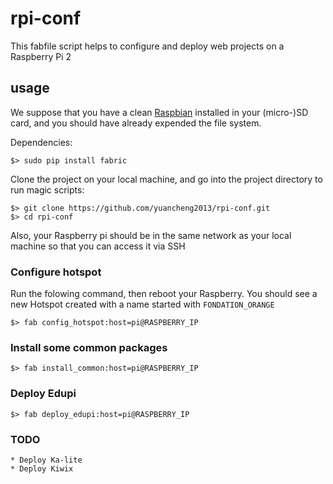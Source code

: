 # rpi-conf

This fabfile script helps to configure and deploy web projects on a Raspberry Pi 2

## usage

We suppose that you have a clean [Raspbian](https://www.raspberrypi.org/downloads/) installed in your (micro-)SD card,
and you should have already expended the file system.

Dependencies:


    $> sudo pip install fabric

Clone the project on your local machine, and go into the project directory to run magic scripts:


    $> git clone https://github.com/yuancheng2013/rpi-conf.git
    $> cd rpi-conf


Also, your Raspberry pi should be in the same network as your local machine so that you can access it via SSH


### Configure hotspot

Run the folowing command, then reboot your Raspberry.
You should see a new Hotspot created with a name started with `FONDATION_ORANGE`

    $> fab config_hotspot:host=pi@RASPBERRY_IP


### Install some common packages


    $> fab install_common:host=pi@RASPBERRY_IP

### Deploy Edupi


    $> fab deploy_edupi:host=pi@RASPBERRY_IP


### TODO

    * Deploy Ka-lite
    * Deploy Kiwix
